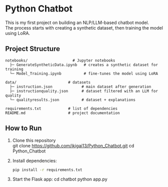 # Python Chatbot

This is my first project on building an NLP/LLM-based chatbot model.  
The process starts with creating a synthetic dataset, then training the model using LoRA.  

## Project Structure
```
notebooks/                    # Jupyter notebooks
  ├─ GenerateSyntheticData.ipynb   # creates a synthetic dataset for training
  └─ Model_Training.ipynb          # fine-tunes the model using LoRA  

data/                       # datasets
  ├─ instruction.json             # main dataset after generation
  ├─ instructionquality.json      # dataset filtered with an LLM for quality
  └─ qualityresults.json          # dataset + explanations  

requirements.txt            # list of dependencies  
README.md                   # project documentation  
```

## How to Run
1. Clone this repository  
    git clone https://github.com/ikigai13/Python_Chatbot.git
    cd Python_Chatbot

2. Install dependencies:  
   ```bash
   pip install -r requirements.txt

2. Start the Flask app:
    cd chatbot
    python app.py
